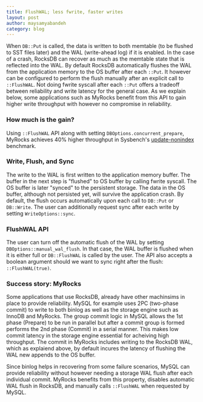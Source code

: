 ```yaml
---
title: FlushWAL; less fwrite, faster writes
layout: post
author: maysamyabandeh
category: blog
---
```


When `DB::Put` is called, the data is written to both memtable (to be flushed to SST files later) and the WAL (write-ahead log) if it is enabled. In the case of a crash, RocksDB can recover as much as the memtable state that is reflected into the WAL. By default RocksDB automatically flushes the WAL from the application memory to the OS buffer after each `::Put`. It however can be configured to perform the flush manually after an explicit call to `::FlushWAL`. Not doing fwrite syscall after each `::Put` offers a tradeoff between reliability and write latency for the general case. As we explain below, some applications such as MyRocks benefit from this API to gain higher write throughput with however no compromise in reliability.

### How much is the gain?

Using `::FlushWAL` API along with setting `DBOptions.concurrent_prepare`, MyRocks achieves 40% higher throughput in Sysbench's [update-nonindex](https://github.com/akopytov/sysbench/blob/master/src/lua/oltp_update_non_index.lua) benchmark.

### Write, Flush, and Sync

The write to the WAL is first written to the application memory buffer. The buffer in the next step is "flushed" to OS buffer by calling fwrite syscall. The OS buffer is later "synced" to the persistent storage. The data in the OS buffer, although not persisted yet, will survive the application crash. By default, the flush occurs automatically upon each call to `DB::Put` or `DB::Write`. The user can additionally request sync after each write by setting `WriteOptions::sync`.

### FlushWAL API

The user can turn off the automatic flush of the WAL by setting `DBOptions::manual_wal_flush`. In that case, the WAL buffer is flushed when it is either full or `DB::FlushWAL` is called by the user. The API also accepts a boolean argument should we want to sync right after the flush: `::FlushWAL(true)`.

### Success story: MyRocks

Some applications that use RocksDB, already have other machinsims in place to provide reliability. MySQL for example uses 2PC (two-phase commit) to write to both binlog as well as the storage engine such as InnoDB and MyRocks. The group commit logic in MySQL allows the 1st phase (Prepare) to be run in parallel but after a commit group is formed performs the 2nd phase (Commit) in a serial manner. This makes low commit latency in the storage engine essential for acheiving high throughput. The commit in MyRocks includes writing to the RocksDB WAL, which as explaiend above, by default incures the latency of flushing the WAL new appends to the OS buffer.

Since binlog helps in recovering from some failure scenarios, MySQL can provide reliability without however needing a storage WAL flush after each individual commit. MyRocks benefits from this property, disables automatic WAL flush in RocksDB, and manually calls `::FlushWAL` when requested by MySQL.
